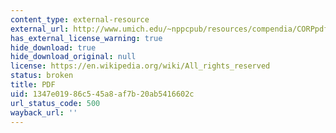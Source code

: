 ```yaml
---
content_type: external-resource
external_url: http://www.umich.edu/~nppcpub/resources/compendia/CORPpdfs/CORPlca.pdf
has_external_license_warning: true
hide_download: true
hide_download_original: null
license: https://en.wikipedia.org/wiki/All_rights_reserved
status: broken
title: PDF
uid: 1347e019-86c5-45a8-af7b-20ab5416602c
url_status_code: 500
wayback_url: ''
---
```

